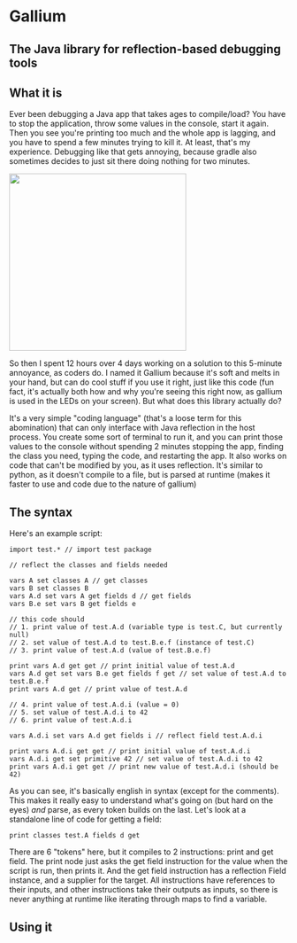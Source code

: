 # Gallium
## The Java library for reflection-based debugging tools

## What it is

Ever been debugging a Java app that takes ages to compile/load? You have to stop the application, throw some values in the console, start it again. Then you see you're printing too much and the whole app is lagging, and you have to spend a few minutes trying to kill it. At least, that's my experience. Debugging like that gets annoying, because gradle also sometimes decides to just sit there doing nothing for two minutes.

<img src="https://preview.redd.it/0cm6yx27tez21.jpg?width=640&crop=smart&auto=webp&s=612c7aedbfe0ef17ba20120fb7a1defedaa1e7d3" width="320">

So then I spent 12 hours over 4 days working on a solution to this 5-minute annoyance, as coders do. I named it Gallium because it's soft and melts in your hand, but can do cool stuff if you use it right, just like this code (fun fact, it's actually both how and why you're seeing this right now, as gallium is used in the LEDs on your screen). But what does this library actually do?

It's a very simple "coding language" (that's a loose term for this abomination) that can only interface with Java reflection in the host process. You create some sort of terminal to run it, and you can print those values to the console without spending 2 minutes stopping the app, finding the class you need, typing the code, and restarting the app. It also works on code that can't be modified by you, as it uses reflection. It's similar to python, as it doesn't compile to a file, but is parsed at runtime (makes it faster to use and code due to the nature of gallium)

## The syntax

Here's an example script:

```
import test.* // import test package

// reflect the classes and fields needed

vars A set classes A // get classes
vars B set classes B
vars A.d set vars A get fields d // get fields
vars B.e set vars B get fields e

// this code should
// 1. print value of test.A.d (variable type is test.C, but currently null)
// 2. set value of test.A.d to test.B.e.f (instance of test.C)
// 3. print value of test.A.d (value of test.B.e.f)

print vars A.d get get // print initial value of test.A.d
vars A.d get set vars B.e get fields f get // set value of test.A.d to test.B.e.f
print vars A.d get // print value of test.A.d

// 4. print value of test.A.d.i (value = 0)
// 5. set value of test.A.d.i to 42
// 6. print value of test.A.d.i

vars A.d.i set vars A.d get fields i // reflect field test.A.d.i

print vars A.d.i get get // print initial value of test.A.d.i
vars A.d.i get set primitive 42 // set value of test.A.d.i to 42
print vars A.d.i get get // print new value of test.A.d.i (should be 42)
```

As you can see, it's basically english in syntax (except for the comments). This makes it really easy to understand what's going on (but hard on the eyes) _and_ parse, as every token builds on the last. Let's look at a standalone line of code for getting a field:

```
print classes test.A fields d get
```

There are 6 "tokens" here, but it compiles to 2 instructions: print and get field. The print node just asks the get field instruction for the value when the script is run, then prints it. And the get field instruction has a reflection Field instance, and a supplier for the target. All instructions have references to their inputs, and other instructions take their outputs as inputs, so there is never anything at runtime like iterating through maps to find a variable.

## Using it